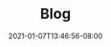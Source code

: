 ---
title: "Blog"
date: 2021-01-07T13:46:56-08:00
draft: false

type: list
layout: list
url: "/blog"
---
